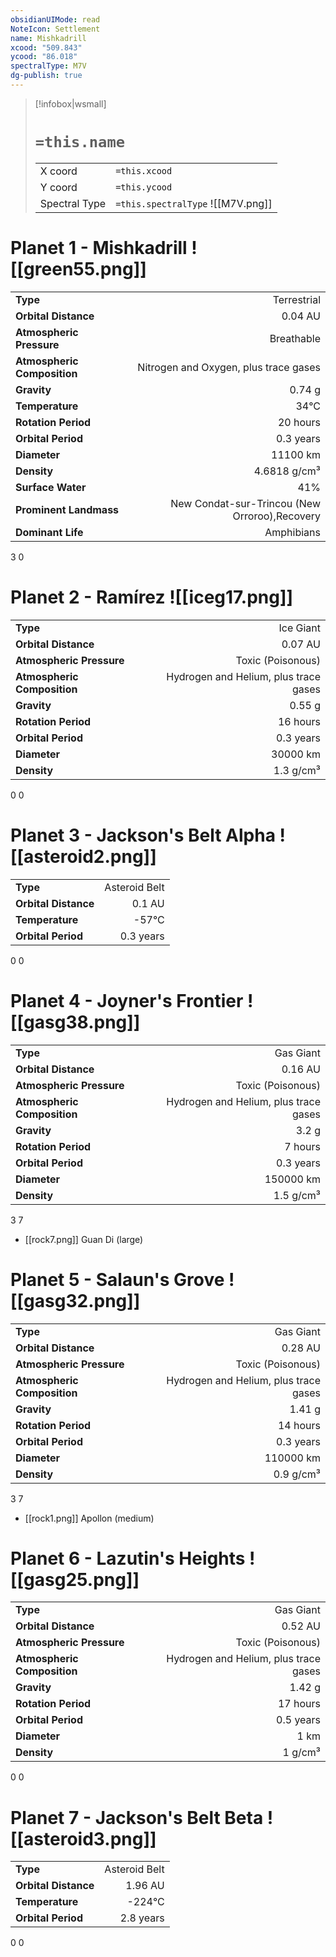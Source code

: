 ```yaml
---
obsidianUIMode: read
NoteIcon: Settlement
name: Mishkadrill
xcood: "509.843"
ycood: "86.018"
spectralType: M7V
dg-publish: true
---
```

> [!infobox|wsmall]
> # `=this.name`
> | | |
> | - | - |
> | X coord | `=this.xcood` |
> | Y coord| `=this.ycood` |
> | Spectral Type | `=this.spectralType` ![[M7V.png]] |

# Planet 1 - Mishkadrill ![[green55.png]]
|                             |                           |
| --------------------------- | -------------------------:|
| **Type**                    |             Terrestrial |
| **Orbital Distance**        |   0.04 AU |
| **Atmospheric Pressure**    |       Breathable |
| **Atmospheric Composition** |      Nitrogen and Oxygen, plus trace gases |
| **Gravity**                 |        0.74 g |
| **Temperature**             |    34°C |
| **Rotation Period**         |  20 hours |
| **Orbital Period** | 0.3 years |
| **Diameter**                |      11100 km | 
| **Density**                 |    4.6818 g/cm³ |
| **Surface Water**           |           41% | 
| **Prominent Landmass**      |         New Condat-sur-Trincou (New Orroroo),Recovery | 
| **Dominant Life**           |         Amphibians |



3
0



# Planet 2 - Ramírez ![[iceg17.png]]
|                             |                           |
| --------------------------- | -------------------------:|
| **Type**                    |             Ice Giant |
| **Orbital Distance**        |   0.07 AU |
| **Atmospheric Pressure**    |       Toxic (Poisonous) |
| **Atmospheric Composition** |      Hydrogen and Helium, plus trace gases |
| **Gravity**                 |        0.55 g |
| **Rotation Period**         |  16 hours |
| **Orbital Period** | 0.3 years |
| **Diameter**                |      30000 km | 
| **Density**                 |    1.3 g/cm³ |



0
0



# Planet 3 - Jackson's Belt Alpha ![[asteroid2.png]]
|                             |                           |
| --------------------------- | -------------------------:|
| **Type**                    |             Asteroid Belt |
| **Orbital Distance**        |   0.1 AU |
| **Temperature**             |    -57°C |
| **Orbital Period** | 0.3 years |



0
0



# Planet 4 - Joyner's Frontier ![[gasg38.png]]
|                             |                           |
| --------------------------- | -------------------------:|
| **Type**                    |             Gas Giant |
| **Orbital Distance**        |   0.16 AU |
| **Atmospheric Pressure**    |       Toxic (Poisonous) |
| **Atmospheric Composition** |      Hydrogen and Helium, plus trace gases |
| **Gravity**                 |        3.2 g |
| **Rotation Period**         |  7 hours |
| **Orbital Period** | 0.3 years |
| **Diameter**                |      150000 km | 
| **Density**                 |    1.5 g/cm³ |



3
7

- [[rock7.png]] Guan Di (large)

# Planet 5 - Salaun's Grove ![[gasg32.png]]
|                             |                           |
| --------------------------- | -------------------------:|
| **Type**                    |             Gas Giant |
| **Orbital Distance**        |   0.28 AU |
| **Atmospheric Pressure**    |       Toxic (Poisonous) |
| **Atmospheric Composition** |      Hydrogen and Helium, plus trace gases |
| **Gravity**                 |        1.41 g |
| **Rotation Period**         |  14 hours |
| **Orbital Period** | 0.3 years |
| **Diameter**                |      110000 km | 
| **Density**                 |    0.9 g/cm³ |



3
7

- [[rock1.png]] Apollon (medium)

# Planet 6 - Lazutin's Heights ![[gasg25.png]]
|                             |                           |
| --------------------------- | -------------------------:|
| **Type**                    |             Gas Giant |
| **Orbital Distance**        |   0.52 AU |
| **Atmospheric Pressure**    |       Toxic (Poisonous) |
| **Atmospheric Composition** |      Hydrogen and Helium, plus trace gases |
| **Gravity**                 |        1.42 g |
| **Rotation Period**         |  17 hours |
| **Orbital Period** | 0.5 years |
| **Diameter**                |      1 km | 
| **Density**                 |    1 g/cm³ |



0
0



# Planet 7 - Jackson's Belt Beta ![[asteroid3.png]]
|                             |                           |
| --------------------------- | -------------------------:|
| **Type**                    |             Asteroid Belt |
| **Orbital Distance**        |   1.96 AU |
| **Temperature**             |    -224°C |
| **Orbital Period** | 2.8 years |



0
0



